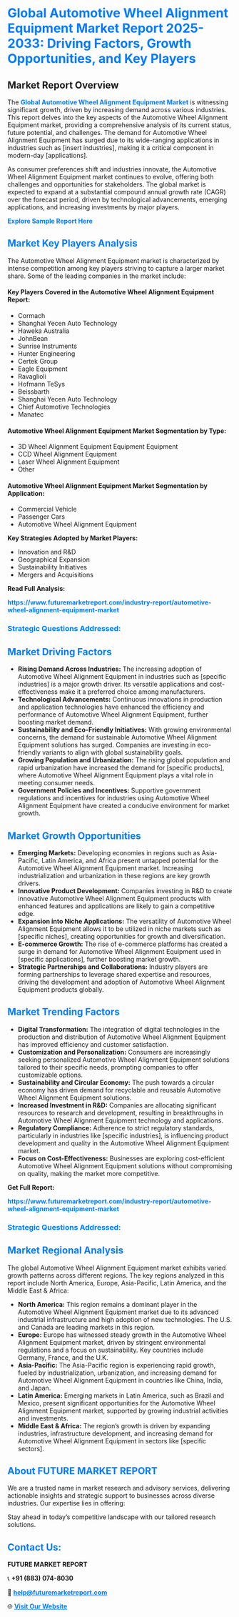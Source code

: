 <h1 style="color: #007BFF;">Global Automotive Wheel Alignment Equipment Market Report 2025-2033: Driving Factors, Growth Opportunities, and Key Players</h1>

<section id="overview">
<h2>Market Report Overview</h2>
<p>The <a href="https://www.futuremarketreport.com/industry-report/automotive-wheel-alignment-equipment-market" style="color: #007BFF; text-decoration: none;"><strong>Global Automotive Wheel Alignment Equipment Market</strong></a> is witnessing significant growth, driven by increasing demand across various industries. This report delves into the key aspects of the Automotive Wheel Alignment Equipment market, providing a comprehensive analysis of its current status, future potential, and challenges. The demand for Automotive Wheel Alignment Equipment has surged due to its wide-ranging applications in industries such as [insert industries], making it a critical component in modern-day [applications].</p>
<p>As consumer preferences shift and industries innovate, the Automotive Wheel Alignment Equipment market continues to evolve, offering both challenges and opportunities for stakeholders. The global market is expected to expand at a substantial compound annual growth rate (CAGR) over the forecast period, driven by technological advancements, emerging applications, and increasing investments by major players.</p>
</section>

<section id="overview">
<p><a href="https://www.futuremarketreport.com/request-sample/reportId=125936" style="color: #007BFF; text-decoration: none;"><strong>Explore Sample Report Here</strong></a></p>
</section>

<section id="key-players">
<h2 style="color: #007BFF;">Market Key Players Analysis</h2>
<p>The Automotive Wheel Alignment Equipment market is characterized by intense competition among key players striving to capture a larger market share. Some of the leading companies in the market include:</p>
<h4>Key Players Covered in the Automotive Wheel Alignment Equipment Report:</h4>
<ul><li>Cormach</li><li>Shanghai Yecen Auto Technology</li><li>Haweka Australia</li><li>JohnBean</li><li>Sunrise Instruments</li><li>Hunter Engineering</li><li>Certek Group</li><li>Eagle Equipment</li><li>Ravaglioli</li><li>Hofmann TeSys</li><li>Beissbarth</li><li>Shanghai Yecen Auto Technology</li><li>Chief Automotive Technologies</li><li>Manatec</li></ul>
<h4>Automotive Wheel Alignment Equipment Market Segmentation by Type:</h4>
<ul><li>3D Wheel Alignment Equipment Equipment Equipment</li><li>CCD Wheel Alignment Equipment</li><li>Laser Wheel Alignment Equipment</li><li>Other</li></ul>

<h4>Automotive Wheel Alignment Equipment Market Segmentation by Application:</h4>
<ul><li>Commercial Vehicle</li><li>Passenger Cars</li><li>Automotive Wheel Alignment Equipment</li></ul>
<p><strong>Key Strategies Adopted by Market Players:</strong></p>
<ul>
<li>Innovation and R&D</li>
<li>Geographical Expansion</li>
<li>Sustainability Initiatives</li>
<li>Mergers and Acquisitions</li>
</ul>
</section>

<section>
<p><strong>Read Full Analysis: </strong></p><a href="https://www.futuremarketreport.com/industry-report/automotive-wheel-alignment-equipment-market" style="color: #007BFF; text-decoration: none;"><strong>https://www.futuremarketreport.com/industry-report/automotive-wheel-alignment-equipment-market</strong></a>
<h3 style="color: #007BFF;">Strategic Questions Addressed:</h3>
</section>

<section id="driving-factors">
<h2 style="color: #007BFF;">Market Driving Factors</h2>
<ul>
<li><strong>Rising Demand Across Industries:</strong> The increasing adoption of Automotive Wheel Alignment Equipment in industries such as [specific industries] is a major growth driver. Its versatile applications and cost-effectiveness make it a preferred choice among manufacturers.</li>
<li><strong>Technological Advancements:</strong> Continuous innovations in production and application technologies have enhanced the efficiency and performance of Automotive Wheel Alignment Equipment, further boosting market demand.</li>
<li><strong>Sustainability and Eco-Friendly Initiatives:</strong> With growing environmental concerns, the demand for sustainable Automotive Wheel Alignment Equipment solutions has surged. Companies are investing in eco-friendly variants to align with global sustainability goals.</li>
<li><strong>Growing Population and Urbanization:</strong> The rising global population and rapid urbanization have increased the demand for [specific products], where Automotive Wheel Alignment Equipment plays a vital role in meeting consumer needs.</li>
<li><strong>Government Policies and Incentives:</strong> Supportive government regulations and incentives for industries using Automotive Wheel Alignment Equipment have created a conducive environment for market growth.</li>
</ul>
</section>

<section id="growth-opportunities">
<h2 style="color: #007BFF;">Market Growth Opportunities</h2>
<ul>
<li><strong>Emerging Markets:</strong> Developing economies in regions such as Asia-Pacific, Latin America, and Africa present untapped potential for the Automotive Wheel Alignment Equipment market. Increasing industrialization and urbanization in these regions are key growth drivers.</li>
<li><strong>Innovative Product Development:</strong> Companies investing in R&D to create innovative Automotive Wheel Alignment Equipment products with enhanced features and applications are likely to gain a competitive edge.</li>
<li><strong>Expansion into Niche Applications:</strong> The versatility of Automotive Wheel Alignment Equipment allows it to be utilized in niche markets such as [specific niches], creating opportunities for growth and diversification.</li>
<li><strong>E-commerce Growth:</strong> The rise of e-commerce platforms has created a surge in demand for Automotive Wheel Alignment Equipment used in [specific applications], further boosting market growth.</li>
<li><strong>Strategic Partnerships and Collaborations:</strong> Industry players are forming partnerships to leverage shared expertise and resources, driving the development and adoption of Automotive Wheel Alignment Equipment products globally.</li>
</ul>
</section>

<section id="trending-factors">
<h2 style="color: #007BFF;">Market Trending Factors</h2>
<ul>
<li><strong>Digital Transformation:</strong> The integration of digital technologies in the production and distribution of Automotive Wheel Alignment Equipment has improved efficiency and customer satisfaction.</li>
<li><strong>Customization and Personalization:</strong> Consumers are increasingly seeking personalized Automotive Wheel Alignment Equipment solutions tailored to their specific needs, prompting companies to offer customizable options.</li>
<li><strong>Sustainability and Circular Economy:</strong> The push towards a circular economy has driven demand for recyclable and reusable Automotive Wheel Alignment Equipment solutions.</li>
<li><strong>Increased Investment in R&D:</strong> Companies are allocating significant resources to research and development, resulting in breakthroughs in Automotive Wheel Alignment Equipment technology and applications.</li>
<li><strong>Regulatory Compliance:</strong> Adherence to strict regulatory standards, particularly in industries like [specific industries], is influencing product development and quality in the Automotive Wheel Alignment Equipment market.</li>
<li><strong>Focus on Cost-Effectiveness:</strong> Businesses are exploring cost-efficient Automotive Wheel Alignment Equipment solutions without compromising on quality, making the market more competitive.</li>
</ul>
</section>

<section>
<p><strong>Get Full Report: </strong></p><a href="https://www.futuremarketreport.com/industry-report/automotive-wheel-alignment-equipment-market" style="color: #007BFF; text-decoration: none;"><strong>https://www.futuremarketreport.com/industry-report/automotive-wheel-alignment-equipment-market</strong></a>
<h3 style="color: #007BFF;">Strategic Questions Addressed:</h3>
</section>


<section id="regional-analysis">
<h2 style="color: #007BFF;">Market Regional Analysis</h2>
<p>The global Automotive Wheel Alignment Equipment market exhibits varied growth patterns across different regions. The key regions analyzed in this report include North America, Europe, Asia-Pacific, Latin America, and the Middle East & Africa:</p>
<ul>
<li><strong>North America:</strong> This region remains a dominant player in the Automotive Wheel Alignment Equipment market due to its advanced industrial infrastructure and high adoption of new technologies. The U.S. and Canada are leading markets in this region.</li>
<li><strong>Europe:</strong> Europe has witnessed steady growth in the Automotive Wheel Alignment Equipment market, driven by stringent environmental regulations and a focus on sustainability. Key countries include Germany, France, and the U.K.</li>
<li><strong>Asia-Pacific:</strong> The Asia-Pacific region is experiencing rapid growth, fueled by industrialization, urbanization, and increasing demand for Automotive Wheel Alignment Equipment in countries like China, India, and Japan.</li>
<li><strong>Latin America:</strong> Emerging markets in Latin America, such as Brazil and Mexico, present significant opportunities for the Automotive Wheel Alignment Equipment market, supported by growing industrial activities and investments.</li>
<li><strong>Middle East & Africa:</strong> The region’s growth is driven by expanding industries, infrastructure development, and increasing demand for Automotive Wheel Alignment Equipment in sectors like [specific sectors].</li>
</ul>
</section>

<footer>
<h2 style="color: #007BFF;">About FUTURE MARKET REPORT</h2>
<p>We are a trusted name in market research and advisory services, delivering actionable insights and strategic support to businesses across diverse industries. Our expertise lies in offering:</p>

<p>Stay ahead in today’s competitive landscape with our tailored research solutions.</p>

<h2 style="color: #007BFF;">Contact Us:</h2>
<p><strong>FUTURE MARKET REPORT</strong></p>
<p>📞 <strong>+91 (883) 074-8030</strong></p>
<p>📧 <strong><a href="mailto:help@futuremarketreport.com" style="color: #007BFF;">help@futuremarketreport.com</a></strong></p>
<p>🌐 <strong><a href="https://www.futuremarketreport.com/" style="color: #007BFF;">Visit Our Website</a></strong></p>
</footer>